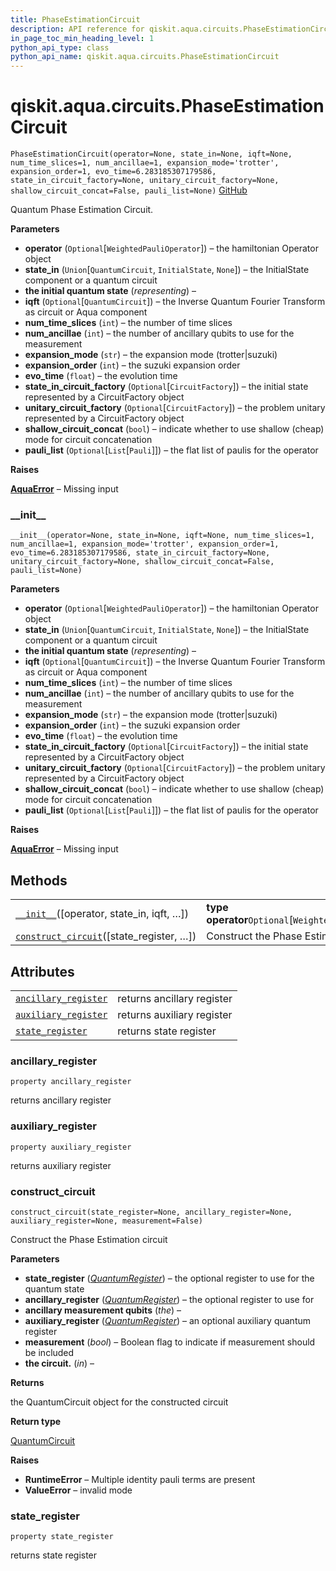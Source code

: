 ```yaml
---
title: PhaseEstimationCircuit
description: API reference for qiskit.aqua.circuits.PhaseEstimationCircuit
in_page_toc_min_heading_level: 1
python_api_type: class
python_api_name: qiskit.aqua.circuits.PhaseEstimationCircuit
---
```


# qiskit.aqua.circuits.PhaseEstimationCircuit

<span id="qiskit.aqua.circuits.PhaseEstimationCircuit" />

`PhaseEstimationCircuit(operator=None, state_in=None, iqft=None, num_time_slices=1, num_ancillae=1, expansion_mode='trotter', expansion_order=1, evo_time=6.283185307179586, state_in_circuit_factory=None, unitary_circuit_factory=None, shallow_circuit_concat=False, pauli_list=None)` [GitHub](https://github.com/qiskit-community/qiskit-aqua/tree/stable/0.9/qiskit/aqua/circuits/phase_estimation_circuit.py "view source code")

Quantum Phase Estimation Circuit.

**Parameters**

*   **operator** (`Optional`\[`WeightedPauliOperator`]) – the hamiltonian Operator object
*   **state\_in** (`Union`\[`QuantumCircuit`, `InitialState`, `None`]) – the InitialState component or a quantum circuit
*   **the initial quantum state** (*representing*) –
*   **iqft** (`Optional`\[`QuantumCircuit`]) – the Inverse Quantum Fourier Transform as circuit or Aqua component
*   **num\_time\_slices** (`int`) – the number of time slices
*   **num\_ancillae** (`int`) – the number of ancillary qubits to use for the measurement
*   **expansion\_mode** (`str`) – the expansion mode (trotter|suzuki)
*   **expansion\_order** (`int`) – the suzuki expansion order
*   **evo\_time** (`float`) – the evolution time
*   **state\_in\_circuit\_factory** (`Optional`\[`CircuitFactory`]) – the initial state represented by a CircuitFactory object
*   **unitary\_circuit\_factory** (`Optional`\[`CircuitFactory`]) – the problem unitary represented by a CircuitFactory object
*   **shallow\_circuit\_concat** (`bool`) – indicate whether to use shallow (cheap) mode for circuit concatenation
*   **pauli\_list** (`Optional`\[`List`\[`Pauli`]]) – the flat list of paulis for the operator

**Raises**

[**AquaError**](qiskit.aqua.AquaError "qiskit.aqua.AquaError") – Missing input

### \_\_init\_\_

<span id="qiskit.aqua.circuits.PhaseEstimationCircuit.__init__" />

`__init__(operator=None, state_in=None, iqft=None, num_time_slices=1, num_ancillae=1, expansion_mode='trotter', expansion_order=1, evo_time=6.283185307179586, state_in_circuit_factory=None, unitary_circuit_factory=None, shallow_circuit_concat=False, pauli_list=None)`

**Parameters**

*   **operator** (`Optional`\[`WeightedPauliOperator`]) – the hamiltonian Operator object
*   **state\_in** (`Union`\[`QuantumCircuit`, `InitialState`, `None`]) – the InitialState component or a quantum circuit
*   **the initial quantum state** (*representing*) –
*   **iqft** (`Optional`\[`QuantumCircuit`]) – the Inverse Quantum Fourier Transform as circuit or Aqua component
*   **num\_time\_slices** (`int`) – the number of time slices
*   **num\_ancillae** (`int`) – the number of ancillary qubits to use for the measurement
*   **expansion\_mode** (`str`) – the expansion mode (trotter|suzuki)
*   **expansion\_order** (`int`) – the suzuki expansion order
*   **evo\_time** (`float`) – the evolution time
*   **state\_in\_circuit\_factory** (`Optional`\[`CircuitFactory`]) – the initial state represented by a CircuitFactory object
*   **unitary\_circuit\_factory** (`Optional`\[`CircuitFactory`]) – the problem unitary represented by a CircuitFactory object
*   **shallow\_circuit\_concat** (`bool`) – indicate whether to use shallow (cheap) mode for circuit concatenation
*   **pauli\_list** (`Optional`\[`List`\[`Pauli`]]) – the flat list of paulis for the operator

**Raises**

[**AquaError**](qiskit.aqua.AquaError "qiskit.aqua.AquaError") – Missing input

## Methods

|                                                                                                                                                                              |                                                       |
| ---------------------------------------------------------------------------------------------------------------------------------------------------------------------------- | ----------------------------------------------------- |
| [`__init__`](#qiskit.aqua.circuits.PhaseEstimationCircuit.__init__ "qiskit.aqua.circuits.PhaseEstimationCircuit.__init__")(\[operator, state\_in, iqft, …])                  | **type operator**`Optional`\[`WeightedPauliOperator`] |
| [`construct_circuit`](#qiskit.aqua.circuits.PhaseEstimationCircuit.construct_circuit "qiskit.aqua.circuits.PhaseEstimationCircuit.construct_circuit")(\[state\_register, …]) | Construct the Phase Estimation circuit                |

## Attributes

|                                                                                                                                                          |                            |
| -------------------------------------------------------------------------------------------------------------------------------------------------------- | -------------------------- |
| [`ancillary_register`](#qiskit.aqua.circuits.PhaseEstimationCircuit.ancillary_register "qiskit.aqua.circuits.PhaseEstimationCircuit.ancillary_register") | returns ancillary register |
| [`auxiliary_register`](#qiskit.aqua.circuits.PhaseEstimationCircuit.auxiliary_register "qiskit.aqua.circuits.PhaseEstimationCircuit.auxiliary_register") | returns auxiliary register |
| [`state_register`](#qiskit.aqua.circuits.PhaseEstimationCircuit.state_register "qiskit.aqua.circuits.PhaseEstimationCircuit.state_register")             | returns state register     |

### ancillary\_register

<span id="qiskit.aqua.circuits.PhaseEstimationCircuit.ancillary_register" />

`property ancillary_register`

returns ancillary register

### auxiliary\_register

<span id="qiskit.aqua.circuits.PhaseEstimationCircuit.auxiliary_register" />

`property auxiliary_register`

returns auxiliary register

### construct\_circuit

<span id="qiskit.aqua.circuits.PhaseEstimationCircuit.construct_circuit" />

`construct_circuit(state_register=None, ancillary_register=None, auxiliary_register=None, measurement=False)`

Construct the Phase Estimation circuit

**Parameters**

*   **state\_register** ([*QuantumRegister*](qiskit.circuit.QuantumRegister "qiskit.circuit.QuantumRegister")) – the optional register to use for the quantum state
*   **ancillary\_register** ([*QuantumRegister*](qiskit.circuit.QuantumRegister "qiskit.circuit.QuantumRegister")) – the optional register to use for
*   **ancillary measurement qubits** (*the*) –
*   **auxiliary\_register** ([*QuantumRegister*](qiskit.circuit.QuantumRegister "qiskit.circuit.QuantumRegister")) – an optional auxiliary quantum register
*   **measurement** (*bool*) – Boolean flag to indicate if measurement should be included
*   **the circuit.** (*in*) –

**Returns**

the QuantumCircuit object for the constructed circuit

**Return type**

[QuantumCircuit](qiskit.circuit.QuantumCircuit "qiskit.circuit.QuantumCircuit")

**Raises**

*   **RuntimeError** – Multiple identity pauli terms are present
*   **ValueError** – invalid mode

### state\_register

<span id="qiskit.aqua.circuits.PhaseEstimationCircuit.state_register" />

`property state_register`

returns state register

